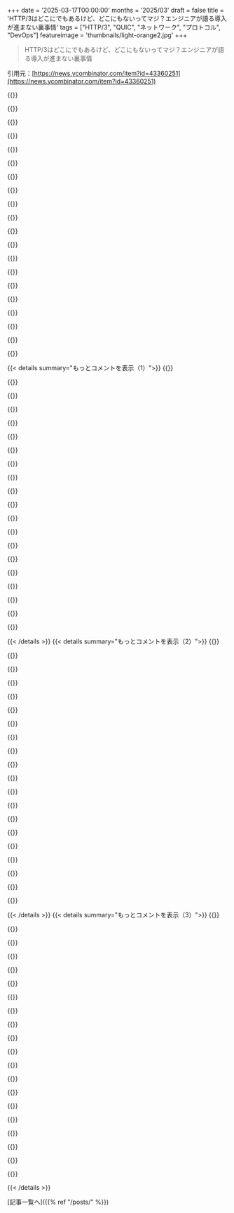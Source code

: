 +++
date = '2025-03-17T00:00:00'
months = '2025/03'
draft = false
title = 'HTTP/3はどこにでもあるけど、どこにもないってマジ？エンジニアが語る導入が進まない裏事情'
tags = ["HTTP/3", "QUIC", "ネットワーク", "プロトコル", "DevOps"]
featureimage = 'thumbnails/light-orange2.jpg'
+++

> HTTP/3はどこにでもあるけど、どこにもないってマジ？エンジニアが語る導入が進まない裏事情

引用元：[https://news.ycombinator.com/item?id=43360251](https://news.ycombinator.com/item?id=43360251)

{{<matomeQuote body="マジでHTTP/3をフルサポートしてる有名なオープンソースツールってマジで見当たらなくね？普及はマジで始まったばっかじゃん？<br><br>これ矛盾してね？何が起きてんの？<br><br>うちみたいなIT管理者とかDevOpsエンジニアはだいたいロードバランサーでHTTP/3のコネクション切って、SSLも切って、バックエンドのサービスにはHTTP 1.1（GRPCとかGraphQLならたぶん2）で返すんだよね。その方が管理もデバッグも楽だし、大体のリバースプロキシが対応してるし。だからGolangとかPythonみたいなサーバーサイド言語でHTTP/3を使う必要あんまないんだよね。HTTP/1.1の方がデータセンター内では絶対使えるし（デバッグも早いし楽だし！）<br><br>HTTP/3とIPv6ってモバイル向けの技術で、データセンターには向いてないんだよね。一時的な不安定なコネクションでは輝くけど、マシン間のコネクションが静的でギガビットで低遅延な環境だとオーバーヘッドがデカすぎるんだよね。" userName="djha-skin" createdAt="2025-03-17T18:29:54" color="">}}

{{<matomeQuote body="HTTP/3の専門家じゃないけど、IPv6についてはマジで反対。あれはオーバーヘッドとか余計なもんを排除してくれて、データセンターの作業がマジで快適になるんだよね。それに、買収した会社がうちの会社と同じ10/16のサブネットでアカウント作っちゃってた、みたいな事態を防げるし。" userName="kstrauser" createdAt="2025-03-17T18:42:53" color="#38d3d3">}}

{{<matomeQuote body="よくぶつかる問題は、一般的なインフラでのIPv6のサポートがイマイチってことなんだよね。<br><br>コンテナオーケストレーションシステムがIPv6に対応してないとか、HTTPクライアントが対応してないとか、DNSリゾルバーが対応してないとか、そういうのを知るとマジでめんどくさい。<br><br>それに、うちのISPが未だにIPv6アドレスを提供してないのもマジでイライラする。" userName="cogman10" createdAt="2025-03-17T20:04:05" color="">}}

{{<matomeQuote body="主な理由はBSD Socketsとその抽象化の欠陥で、プロトコルの詳細がアプリケーションコードにハードコードされちゃうことなんだよね。<br>10年くらいかけて、ソケットを作るところ全部でv6をサポートするようにパッチを当てなきゃいけなかったし、getaddrinfoが普及する前は何度もパッチを当てなきゃいけなかった。" userName="p_l" createdAt="2025-03-17T23:21:08" color="">}}

{{<matomeQuote body="＞results in hardcoding protocol details in application code<br>＞”それって別のやり方があったんじゃないかってこと？例えば、IPをv4からv6にアップグレードするようにネゴシエーションするとか？アイデアを聞きたいな。”" userName="throwaway2037" createdAt="2025-03-18T04:32:22" color="">}}

{{<matomeQuote body="原則として、アプリケーションはIPアドレスの正確なフォーマットを知る必要はないと思うんだよね。IPに直接接続する場合でも。アプリケーションコードをIPに依存させない簡単な方法としては、SOCK_ADDR_INがIPを文字列形式で受け取るようにすればよかったんじゃないかな。そうすれば、4バイトのIPv4アドレスから16バイトのIPv6アドレスに移行するために、再コンパイルする必要すらなかったかもしれない。でも今は、再コンパイルするだけでなく、ソースレベルで変更して新しいタイプを使う必要があるんだよね。<br>もちろん、パケットを操作するコードとか、OSのTCP/IPスタックは書き換える必要があっただろうけど。でも、それって「ソケットを開くすべてのアプリケーション」よりはるかに少ないコード数だよね。<br>もちろん、これはIPを使って接続を開くだけのコードにしか当てはまらないけど。IPを解析したり、表示したり、検証したりするコードはたくさんあるし。それらのコードはすべて、IPv6アドレスを受け入れるように書き換える必要があるよね（もっと複雑な文字列表現も）。それは避けられない。" userName="tsimionescu" createdAt="2025-03-18T05:47:04" color="#785bff">}}

{{<matomeQuote body="そうそう、一番の問題は、ユーザーからの入力を受け取るコードが、アドレスが有効かどうか、許可された範囲内かどうかなどを検証する必要があったことなんだよね。<br>sockaddr構造体はv4/v6ソケット接続を抽象的に処理できたけど、追加の処理やIPアドレスのロジックをうまく処理する方法がなかったから、予期しない場所でソフトウェアに漏れてしまったんだよね。<br>プロキシヘッダーを検査する必要があるWebアプリとかでも起こりうる。<br>ソケットAPIが提供するアドレス解決を明示的に信頼しないことが慣習になったのも良くなかったよね。整数に見えるものをuint32に解決して、4バイトのV4アドレスに変換したりするから。" userName="kortilla" createdAt="2025-03-18T07:18:50" color="#45d325">}}

{{<matomeQuote body="マジ悲劇だよね。ipv4との強制的な違いから来てるんだもん。デザインは合理的だったけど、完璧な予知能力があれば、違うものにする必要があったんだよ。既存の/32を維持して、アドレスフィールドを大きくするべきだったんだ、デメリットがあったとしても。<br>「どこにでもあるけど、どこにもない」ってのは、ipv6を言い表してる気がする。ほとんどのハードウェアと低レベルのソフトウェアがサポートしてるから、新しいプロトコルをサポートするのが不可能じゃなかったのは明らかだけど、使われてないんだよね。" userName="frollogaston" createdAt="2025-03-17T22:04:13" color="">}}

{{<matomeQuote body="アドレスフィールドのサイズを変更しただけで、BSD Socketsを使う人全員がソケットを作るコードを全部書き換えることになるから、結局同じ理由で失敗したと思うよ。<br>特にgetaddrinfoは、ストリーム/OSI指向のスタックから移植されたのが遅かったからね。BSD Socketsはプロトコルごとに個別のパスが必要だったから。<br>ハードウェア的には、1990年代半ばには、ルーティングに関わるフィールドを1つ変更するだけでも、より多くの機能を備えた新しい世代のASICが必要になる可能性があった。<br>要するに、どこかのフィールドを壊すことに同意したら、コストがめっちゃかかるから、他の部分も直してみようってなるんだよね。特にIETFは、レイヤー3でOSIを使うという実装済みのソリューションをすでに拒否してるんだから。" userName="p_l" createdAt="2025-03-17T23:18:55" color="">}}

{{<matomeQuote body="BSDソケットを使ってるコードは、もうv6をサポートするように書き換えられてるんじゃないの？もしそうなら、それが理由にはならないよね。だってv4の方がまだ主流だし。<br>あと、俺が提案したやり方なら、ユーザー空間のコードを変更しなくても動くはずだよ。<br>ただし、/32を分割したい場合は別だけどね。だってv4アドレスはv6でも有効なはずだから。" userName="frollogaston" createdAt="2025-03-17T23:26:33" color="#ff5c5c">}}

{{<matomeQuote body="残りの96ビットはどこに保存するつもり？bodyに入れるの？" userName="kstrauser" createdAt="2025-03-18T03:11:37" color="">}}

{{<matomeQuote body="Ipv6のパケット形式はどのみち必要だったんだよね。最初は32ビットのアドレス空間だけで（残りの92ビットは0に設定）。システムにv6を使い始めるように指示するだけで、他は何も変わらない。デュアルスタックも不要。次はDNSとかDHCPとか、128ビットのアドレスを受け入れるようにアップグレードする。これも単独でできる。最後にISPとかホームルーターが1.1.1.1.2みたいな長いアドレスを配布し始める。" userName="frollogaston" createdAt="2025-03-18T04:38:30" color="">}}

{{<matomeQuote body="「システムにv6を使い始めるように指示するだけ」って解釈が2つあるなー。<br>もし、全てのプログラムをアップグレードするって意味なら、今のやり方と同じで、君の計画はうまくいくけど、みんな面倒くさがってやらない。「単純」なステップが全然単純じゃないじゃん。<br>もし、全てのプログラムをアップグレードしないって意味なら、最後のステップで失敗する。長いアドレスを配布し始めても、昔のプログラムはアクセスできない。" userName="Dylan16807" createdAt="2025-03-18T05:40:25" color="#ff33a1">}}

{{<matomeQuote body="後者の方だよ。でも昔のプログラムもアップグレードされたじゃん。だから、この別の計画でもそうならない理由がわからない。むしろ、アドレスフィールドを大きくするだけで、別ケースじゃないから簡単だと思う。一部のルーターはメモリのせいで128ビットのアドレスに苦労したけど、DHCPを使っていれば48ビットとか64ビットでもよかったかも。" userName="frollogaston" createdAt="2025-03-18T06:55:56" color="">}}

{{<matomeQuote body="「使われていない」って言うけど、Googleのトラフィックの半分近くで使われてるよ：https://www.google.com/intl/en/ipv6/statistics.html<br>スマホのWi-Fiを切って https://ifconfig.co/ にアクセスしてみて。Verizonのユーザーなら、IPv6アドレスが表示されるはず。今、まさに今、めっちゃ普及してるよ。" userName="kstrauser" createdAt="2025-03-17T23:15:34" color="#45d325">}}

{{<matomeQuote body="「依存している」って言うべきだった。ISPとかウェブサイトはv4のみでも、両方サポートでもいいけど、v6のみにはならない。" userName="frollogaston" createdAt="2025-03-17T23:27:02" color="">}}

{{<matomeQuote body="なるほどね。でも、すぐに変わると思うよ。俺の予想では、次のPokemon GoみたいなモバイルファーストのゲームがIPv6のみになると思う。" userName="kstrauser" createdAt="2025-03-18T00:09:23" color="">}}

{{<matomeQuote body="多くのモバイルユーザーは自宅や職場でWi-Fiを使ってる。ipv4のみのWi-Fiを切ってゲームをしろって言うのはありえない。ipv4アドレスのコストはインフラにほとんど影響しないのに、CTOはユーザーの不便さを大幅に増やして（「ゲームをプレイするにはWi-Fiを切って！」）、インフラのコストを数セント（比較的に）節約しようとするのか？" userName="gruez" createdAt="2025-03-18T02:33:17" color="#ff5733">}}

{{<matomeQuote body="自宅にWi-Fiがない国もあるかもしれない。" userName="frollogaston" createdAt="2025-03-18T04:54:38" color="">}}

{{<matomeQuote body="それは違うよ。XFinityがipv6接続を切断し始めたことがあって、いくつかのサイト（忘れたけど）が壊れたから気づいた。" userName="adgjlsfhk1" createdAt="2025-03-17T23:42:56" color="">}}

{{< details summary="もっとコメントを表示（1）">}}
{{<matomeQuote body="＞”使われてない”って言うけど、Googleのトラフィックの半分近くはIPv6だよ。<br>世界最大級のISP、VodafoneはまだIPv6に対応してないんだよね。Googleが対応してても、ISPが対応してなかったら意味なくね？" userName="motorest" createdAt="2025-03-18T04:37:19" color="">}}

{{<matomeQuote body="確かにそうだけど、俺の言いたいこととは関係ないんだよね。特定のISPが対応してるかどうかは関係なくて、世界の他の地域では広く使われてて、Googleのトラフィックの半分にもなってるんだよ。" userName="kstrauser" createdAt="2025-03-18T14:17:58" color="">}}

{{<matomeQuote body="＞ほんと悲劇だよね。全部、IPv4との無理な違いから来てるんだから。設計は合理的だったけど、今から思えば違ってるべきだった。既存の/32を維持して、アドレスフィールドだけ大きくするべきだったんだよ、デメリットがあったとしても。<br>まさにそれ。そんな世界を見てみたかった。IPv6の他の部分が個別に提案されて、多くが不要として拒否されるような世界。" userName="JoshTriplett" createdAt="2025-03-17T22:56:58" color="#45d325">}}

{{<matomeQuote body="一番の問題は、細かい機能じゃなくて、分割できない大きな問題、新しいアドレス体系だったんだよね。既存のアドレスを全部置き換えたかったから、ルートも全部置き換えることになった。それだけでも大変なのに、DNS, DHCP, NATのv6版がv4をサポートしなくなるってことだったんだよね。完全に別のスタックになるってこと。<br>細かいこともあったけどね。ルーターの設定がv6で悪かったり。でも、もし大きなことを変えなかったら、そんな心配もなかった。" userName="frollogaston" createdAt="2025-03-17T23:42:57" color="#785bff">}}

{{<matomeQuote body="＞それだけでも大変なのに、DNS, DHCP, NATのv6版がv4をサポートしなくなるってことだったんだよね。完全に別のスタックになるってこと。<br>確かに、”アドレスを大きくする”には、DHCPv6とか、DNS AAAAレコードとか、IPアドレスを埋め込んだプロトコルのアップデートが必要だっただろうね。あと、プロトコルヘッダーの変更（冗長なチェックサムの削除とか）も良いアイデアだったと思うよ。<br>SLAACをDHCPの代わりに推奨する必要はなかったし、すべてのIPv6スタックにIPsecを必須にする必要もなかった（幸い必須ではないけど）。<br>アドレスの構文をコロンに変更して、IP:portとかを使ってるプロトコルに苦痛を与える必要もなかったし、すべてのインターフェースにリンクローカルアドレスを強制する必要もなかったし、必須のアドレス衝突検出メカニズムを追加する必要もなかった。<br>他にもいろいろ忘れてるかも。" userName="JoshTriplett" createdAt="2025-03-18T06:04:15" color="#785bff">}}

{{<matomeQuote body="＞それと、買収した会社が、自分の会社と同じ10/16サブネットでアカウントを展開してるのを相手にしなくて済むって保証されてるようなもんだしね。<br>それって必死な言い訳だと思ってたんだよね。'直接統合する予定の、ありえないほど稀な事態に備えてネットワークを準備しろ'って（ネットワークセグメンテーションのこと聞いたことないのか？）。ISPが一方的にプレフィックスを変えることの方がよっぽど心配だよ。IPv6でしか起こりえないことなのに。" userName="yyyk" createdAt="2025-03-18T02:17:53" color="">}}

{{<matomeQuote body="＞ISPが一方的にプレフィックスを変えることの方がよっぽど心配だよ。IPv6でしか起こりえないことなのに。<br>ISPはIPv4でDHCPアドレスを一方的に変更してくるじゃん。IPv4でスタティックアドレスを持ってるなら、ISPはスタティックなv6プレフィックスをくれるはずだよ。意味不明。" userName="bigstrat2003" createdAt="2025-03-18T06:00:31" color="#38d3d3">}}

{{<matomeQuote body="＞オーバーヘッドとクルフトをたくさん取り除くんだよね。<br>詳しく教えてくれない？ここでもいいし、リンクでもいいから。どんな種類のオーバーヘッドとクルフト？" userName="einpoklum" createdAt="2025-03-17T23:40:10" color="">}}

{{<matomeQuote body="・ヘッダーが固定長。<br>・パケットを分割できない。<br>・冗長なチェックサムヘッダーが削除された。<br>・プライベートアドレスがなくなった（懲りない人以外）。<br>・NATがなくなった（上記参照）。<br>・ルーティングがシンプルになった。<br>・DHCPが不要になった。<br>IPv4から学んだ教訓がめちゃくちゃ活きてる。" userName="kstrauser" createdAt="2025-03-18T00:13:55" color="#38d3d3">}}

{{<matomeQuote body="HTTP/3はモバイル中心の技術ってわけじゃないんだよね。初期のQUICのプレゼンでパケット制御の話はよく出てたけど、それはモバイル”中心”って意味じゃないよ。あくまで応用例の一つでしょ。輻輳制御の改善とか、コントロールプレーンのコスト削減とか、HOL blockingの解消とかは、データセンターのネットワークでもめっちゃ価値あるんだよ。テールレイテンシが酷くて、中央値と平均値の差がめっちゃ大きいサービスとか、HTTP/TCPのせいだったりするじゃん？IPv6も同じで、QUICがモバイルで話題になったから勘違いされやすいのはわかるけどさ。でもIPv6はもっと前からあるし。データセンターだと、v4 IPアドレスクラスを使い切る勢いのところも出てきてるしね。TailscaleでQUICをデータセンターで試したけど、multiplexingの方が百万個のバッファが競合するよりずっと実用的だったよ。QUICとIPv6はデータセンターでも絶対価値があるよ。LAMPスタックみたいなのには向かないかもしれないけど、大規模な環境やモダンなアーキテクチャではめっちゃ使えるし、設計の幅も広がるよ。みんなが使う必要はないけど、軽く見たり、用途を限定したりするのは違うと思うな。" userName="raggi" createdAt="2025-03-17T23:08:03" color="#ff33a1">}}

{{<matomeQuote body="＞HTTP 1.1に戻すってのはアリだよね。<br>それだとHTTP/3のメリットがいくつかなくなっちゃうんだよね。例えば、ヘッダー圧縮とかHOL blockingの軽減とか。ロードバランサーが複数のHTTP 1.1ストリームを並列で使うことで多少は解決できるかもしれないけど、実際にはイマイチな結果になることが多いんだよね。" userName="jiggawatts" createdAt="2025-03-18T02:00:07" color="">}}

{{<matomeQuote body="ギガビット回線でそんな”メリット”気にする人いないって。そんな速度じゃHOL blockingなんて起きないし。圧縮もそう。デバッグしにくくなるだけじゃん？" userName="djha-skin" createdAt="2025-03-19T02:52:09" color="">}}

{{<matomeQuote body="どんなoverheadがあるの？1.1の方がデータセンターに向いてるって話は聞いたことなかったから、データがあったら教えてほしいな。" userName="aoeusnth1" createdAt="2025-03-17T18:43:46" color="">}}

{{<matomeQuote body="QUIC/HTTP3はTLSに依存してるんだよね。もしIstio/Envoyのサービスメッシュとか、Zerotier/Tailscale/Wireguardみたいな暗号化されたoverlay networkを既に使ってるなら、HTTP3を使うメリットはないんだよね。それに、ネイティブの暗号化ライブラリの方が暗号化の処理が上手だったりするから、GoとかNodeで無駄に暗号化するよりも、サービスメッシュとかoverlayに暗号化を任せて、アプリは平文のリクエストに応答する方が合理的だと思う。" userName="Karrot_Kream" createdAt="2025-03-17T21:31:57" color="#45d325">}}

{{<matomeQuote body="＞サービスメッシュとかoverlayに暗号化を任せて<br>HTTP/2とかHTTP/3も使えるじゃん。localhost (またはunix socket) のgateway<->app間をHTTP/2にして、WebTransportをサポートするとか。" userName="dathinab" createdAt="2025-03-18T00:09:12" color="">}}

{{<matomeQuote body="IPv6っていつからモバイル中心になったの？90年代からあるじゃん。" userName="karel-3d" createdAt="2025-03-18T06:27:30" color="">}}

{{<matomeQuote body="HTTP/3はモバイル中心ってのはわかった。でも、それ以外のケースではHTTP/2にfallbackすれば良くない？" userName="urban_alien" createdAt="2025-03-17T19:36:02" color="">}}

{{<matomeQuote body="gRPCの話だけど、HTTP/2に全振りしちゃったのは残念だよね。HTTP/1.1でも動くようにすべきだった。他の人が作ったのはあるけど、公式じゃなかったし。そうすれば、JSON-over-HTTPよりもっと普及してたかもね。" userName="frollogaston" createdAt="2025-03-17T22:07:57" color="">}}

{{<matomeQuote body="HTTP/1.1を選ぶ理由がないじゃん。HTTP/2の方が良いに決まってる。" userName="koakuma-chan" createdAt="2025-03-17T23:54:11" color="">}}

{{<matomeQuote body="＞同時に、QUICもHTTP/3もNode.js、Go、Rust、Python、Rubyなどの主要言語の標準ライブラリには含まれていない”<br>マジかー。でも.NETは結構サポート良さそうだよ[0] (ちなみに.NETとC#が主要じゃないってのは悲しいね…)。Microsoftが公開してるオープンソースのCライブラリもかなり進んでるみたい[1]。Windows、Linux[2]、Mac[3]もサポートしてるって(ただし、後者2つには注意点あり)。ほとんどの開発チームは、ネットワーク製品とかプラットフォーム作ってない限り、HTTP/3は優先順位低いんじゃないかな。特にライブラリにエッジケースがあったり、まだ本番環境には早いってなるとね。機能実装とか安定化とかバグ修正があるのに、低レベルのプロトコル実装のデバッグなんてしたくないっしょ。<br>[0] https://learn.microsoft.com/en-us/dotnet/fundamentals/networ...<br>[1] https://github.com/microsoft/msquic<br>[2] https://learn.microsoft.com/en-us/dotnet/fundamentals/networ...<br>[3] https://learn.microsoft.com/en-us/dotnet/fundamentals/networ..." userName="CharlieDigital" createdAt="2025-03-17T13:09:40" color="">}}


{{< /details >}}
{{< details summary="もっとコメントを表示（2）">}}
{{<matomeQuote body="＞side note: sad that .NET and C# are not considered ”major<br>ほんとそれな。前にも言ったけど、今の.NETは過小評価されてるよね。Windowsだけじゃないし(もう8年くらいそうじゃない)、C#も良い言語だし。F#も関数型好きな人にはおすすめ。まだ試してないなら、ぜひ試してみて。" userName="hypeatei" createdAt="2025-03-17T14:00:48" color="#785bff">}}

{{<matomeQuote body=".NETはMicrosoftの長年の評判のせいで損してるんだよね。昔はオープンソースとLinuxの敵って見られてたし、それも当然だった。今のMSは昔とは違うけどね。でも、昔のことを忘れないのは悪いことじゃないと思う。もし.NETが不当な評価を受けてるなら、MSとか他の企業は、攻撃的なやり方をするとどうなるかを思い出すべきだね。" userName="shermantanktop" createdAt="2025-03-17T14:53:08" color="">}}

{{<matomeQuote body=".NETはMicrosoftが変わってないってことを示す最高の例だと思うよ：https://isdotnetopen.com/" userName="nolist_policy" createdAt="2025-03-17T15:12:43" color="">}}

{{<matomeQuote body="それって3年くらい前の手動で選んだTwitterの投稿じゃん。そのページ自体もそうだし。https://github.com/ghuntley/isdotnetopen<br>そのウェブサイトは、オープンってどういう意味なのかすら説明してないし、なんで.NETがオープンソースじゃないと思ってるのかも説明してない。" userName="hu3" createdAt="2025-03-17T20:43:23" color="">}}

{{<matomeQuote body="またこのリンク？こういうしつこい行動には呆れるわ。反感を買うだけだと思うし、エコシステムを変えたとしても、悪い印象は残るよ。技術的な議論で悪意のある行動をする人が、プロの場で受け入れられる行動をするとは思えない。これはHTTP/3のサポートについての議論なのに、C#についてちょっと肯定的なコメントがあっただけで、なんでこんなことになるの？PHP以外にこんなに嫌われてる言語知らないんだけど。" userName="neonsunset" createdAt="2025-03-17T18:36:06" color="">}}

{{<matomeQuote body="そのリンク初めて見た。どこが悪意があるの？なんでRustが出てくるのか分からない。" userName="ycombinatrix" createdAt="2025-03-17T19:36:24" color="">}}

{{<matomeQuote body="前のコメントが編集されたから、もう”Rust”は含まれてないみたい。分かりにくいね。:P" userName="johnisgood" createdAt="2025-03-17T19:50:43" color="">}}

{{<matomeQuote body="編集したのは、俺だけの経験じゃないから。Twitterで、ゲーム開発系の日本人開発者も、”Windowsでしか動かない”とか”オープンソースじゃない”って言われることが増えたって嘆いてるんだよね。普通、.NETがOSSになってから時間が経てば経つほど、逆になるはずじゃない？そのリンク自体も古くて、Swiftを宣伝してるMiguel de Icazaの投稿がほとんどだし。そこから何を感じるかは人それぞれだけど。" userName="neonsunset" createdAt="2025-03-17T19:53:58" color="">}}

{{<matomeQuote body="Miguel de Icazaが何十年も.NETの最大のファンだったってことを忘れてるよ。彼が諦めたってことは、相当なことだよ。彼が内部で.NETを良くしようと努力して、最終的に諦めたってことのほんの一部しか、一般の人は知らないんだよ。" userName="int_19h" createdAt="2025-03-17T21:12:14" color="">}}

{{<matomeQuote body="皮肉なことに、GitHubもVS CodeもTypeScriptも全部Microsoftの製品なんだよね。" userName="CharlieDigital" createdAt="2025-03-17T15:08:01" color="">}}

{{<matomeQuote body="GitHubは買収されたから、ちょっと違うかもね。TypeScriptは知らなかった！すごいじゃん！" userName="Navarr" createdAt="2025-03-17T16:32:10" color="">}}

{{<matomeQuote body="＞GitHubは買収されたから、ちょっと違うって言うけどさ。<br><br>それってなんで違うの？買収からもう7年も経ってるじゃん？SharePointもVermeer経由で買収したFrontPageの拡張だから免除されるの？いつになったら”Microsoft嫌い”から免除されるんだろ？10年？20年？" userName="CharlieDigital" createdAt="2025-03-17T21:19:33" color="">}}

{{<matomeQuote body="TypeScriptだけが自社製だよ。他は買収。Embrace、extend、and extinguish時代を覚えてる？" userName="Svoka" createdAt="2025-03-17T15:27:49" color="">}}

{{<matomeQuote body=".NETがMicrosoftから出てるってだけじゃないんだよね。昔は完全にプロプライエタリでWindowsでしか動かなかったんだよ。今はオープンソースでクロスプラットフォームだけど、まだWindows専用って見られがちなんだよね。" userName="thayne" createdAt="2025-03-17T19:40:40" color="#785bff">}}

{{<matomeQuote body="system.windows.formsを使いたい場合は別だけどね。「あー、それは別のチームが管理してるから、Linux向けには作られてないんだよね！」「コアはオープンだよ！」って言われるのがオチ。Microsoftは.NETで書かれたアプリがクロスプラットフォームになるのを望んでないんだよ。" userName="redeeman" createdAt="2025-03-17T21:17:12" color="">}}

{{<matomeQuote body="チームが違うとかじゃなくて、System.Windows.Formsって名前の通りWindows Formsなんだよ。Windows APIの薄いラッパーみたいなものだし。クロスプラットフォームになることはないし、もう何年も開発されてないよ。クロスプラットフォームUIが欲しければ、WPFとAvaloniaを使うか、Microsoft製のMAUIがあるよ。" userName="ziml77" createdAt="2025-03-17T22:00:17" color="#ff33a1">}}

{{<matomeQuote body="system.windows.formsは簡単に他の環境にも実装できるはずだけど、Linuxで完全に動作するUIはあるの？" userName="redeeman" createdAt="2025-03-17T23:52:32" color="">}}

{{<matomeQuote body="apt-installできるようになるまでは、問題があるね。" userName="LtWorf" createdAt="2025-03-18T05:51:49" color="">}}

{{<matomeQuote body="sudo apt-get install dotnet-sdk-9.0でしょ？違う？" userName="hypeatei" createdAt="2025-03-18T11:28:41" color="">}}

{{<matomeQuote body="それって信頼できないサードパーティのリポジトリを追加した後だよね？なんでそこを省略するの？ってことは、それが変わるまで、.NETで書かれたものは本物のリポジトリに入らないってことじゃん。" userName="LtWorf" createdAt="2025-03-18T16:33:28" color="">}}


{{< /details >}}
{{< details summary="もっとコメントを表示（3）">}}
{{<matomeQuote body="GNU/Linuxとか*BSDで動く有名な.NETアプリの例をいくつか教えてよ。" userName="einpoklum" createdAt="2025-03-17T23:44:01" color="">}}

{{<matomeQuote body=".NETってGoみたいにクロスプラットフォームなライブラリとか実行ファイルを作れるの？GoならMacで開発してWindowsとかLinux用の実行ファイルを作れるけど。" userName="victor106" createdAt="2025-03-17T14:06:53" color="#ff5733">}}

{{<matomeQuote body="うん、できるよ。<br>俺は.NETで仕事しててMacも使ってる（OSは嫌いだけど、ハードウェアとバッテリーの持ちは最高）。<br>前のスタートアップでは、AWS t4g Arm64とGCP x64 Linuxコンテナをデプロイした。.NET Frameworkと.NET #（.NET 9とか）の違いについての誤解が多いんだよね。C#/.NETは10年近くクロスプラットフォーム対応だよ？" userName="CharlieDigital" createdAt="2025-03-17T14:08:07" color="#ff5733">}}

{{<matomeQuote body="マジ？<br>https://learn.microsoft.com/en-us/dotnet/core/deploying/nati...<br>”Windows/Linuxで使うためのネイティブmacOS SDKとか、Linux/macOSで使うためのWindows SDKとか、Windows/macOSで使うためのLinux SDKを取得する標準的な方法がないから、Native AOTはクロスOSコンパイルをサポートしてない”<br>今どきAOTを使う必要はないし、他のデプロイオプションの方が簡単にクロスビルドできるけど、真のクロスビルドAOTはまだサポートされてないよ。" userName="pjc50" createdAt="2025-03-17T14:26:31" color="#ff33a1">}}

{{<matomeQuote body="＞Native AOT does not support cross-OS compilation<br><br>＞…runtime-dependent and self-contained are fine<br><br>これってゴールポストを動かしたって認めてるようにしか読めないけど。" userName="CharlieDigital" createdAt="2025-03-17T14:31:09" color="">}}

{{<matomeQuote body="MonoはLinuxで20年くらい動いてるんじゃない？C#はJavaみたいにどこでも動くよ。" userName="dismalaf" createdAt="2025-03-17T15:45:38" color="">}}

{{<matomeQuote body="Linuxで動くことと、Linuxでまともに動くことは違うと思う。.NETはそこが問題。" userName="LtWorf" createdAt="2025-03-18T05:57:42" color="">}}

{{<matomeQuote body="最近の何か根拠になるようなリンクを貼ってくれない？" userName="neonsunset" createdAt="2025-03-18T06:03:19" color="">}}

{{<matomeQuote body="https://learn.microsoft.com/en-us/dotnet/api/system.diagnost...<br>このゴミみたいなAPIを見てよ。なんでPOSIXでwinapiをミラーしてるんだよ。苦労してLinuxアプリを書いた後に、.NETがどのLinuxディストリビューションにも入ってないことに気づくんだよ！" userName="LtWorf" createdAt="2025-03-18T16:36:45" color="#ff5733">}}

{{<matomeQuote body="なんでドキュメントを斜め読みしてるのか分かんないけど、C#にはメソッドのオーバーロードがあるよ。Process APIは古いけど、色んな状況に対応できるようにオーバーロードが用意されてるんだ。<br>新しいプロセスを起動するなら`Process.Start(path, args)`で簡単にできるよ。もっと良いUXが欲しいならCliWrapパッケージがおすすめ。<br>＞.netはどのLinuxディストリビューションにも含まれてないって？<br>＞”そんなことないし！CLIとかGUIアプリなら、ネイティブバイナリか、.NET SDKで簡単にビルドできるレシピを配布するよ（RustcとCargoみたいなもん）。そもそも、そんな態度じゃ誰も相手にしないって。Linuxディストリビューションに含まれてないってのも嘘だし、大した問題じゃない。sudo {package manager} install dotnet9でしょ？”" userName="neonsunset" createdAt="2025-03-18T16:55:35" color="">}}

{{<matomeQuote body="なんで他の言語じゃなくてC#を使う必要があるの？" userName="shepherdjerred" createdAt="2025-03-17T16:10:29" color="">}}

{{<matomeQuote body="LINQはマジで最強。" userName="hu3" createdAt="2025-03-17T20:48:05" color="#ff5733">}}

{{<matomeQuote body="追記：`Expression`[0]型で式ツリーを表現できるのはマジでヤバい機能。TypeScriptと.NETのORMの仕組みを比較してるんだけど、`Expression`型があるおかげで、ORMがより関数型っぽく、流れるような体験になるんだよね。" userName="CharlieDigital" createdAt="2025-03-17T21:13:10" color="#ff5c5c">}}

{{<matomeQuote body="EntityFrameworkのLINQは完璧じゃないけど、他の言語の追随を許さないレベル。expressions型を言語に追加して、コレクションの相互運用を可能にする標準インターフェースを作って、ローカルとリモートのコレクション向けのユニバーサルクライアントを作って、最高のDXを実現したのはマジで天才。" userName="fireant" createdAt="2025-03-18T03:00:23" color="#785bff">}}

{{<matomeQuote body="TypeScriptのリライトには採用されなかったね…。" userName="arccy" createdAt="2025-03-17T14:59:39" color="">}}

{{<matomeQuote body="AOTコンパイルがまだ成熟してないって判断されたからじゃない？" userName="bjoli" createdAt="2025-03-17T15:04:35" color="">}}

{{<matomeQuote body="＞.NETとC#が”主要”だと思われてないのが悲しい...<br><br>そんなに落ち込まないで。Javaも入ってないし。Java使ってるエンタープライズプログラマーなんて世界中に何百万人もいるはずだよ。JavaのHttpClientクラス（JDK11+の一般的なHTTPクライアント）をチェックしてみたけど、HTTP/3に対応してないね！NettyIOの上に構築されたネットワーククライアントが多いけど、ここにも”incubator codec”があるね。マジで複雑なコードだけど。NettyIOを批判してるわけじゃなくて、プロトコルが複雑なんだよ。だから、アプリケーションフレームワークへの実装が遅れてるんだ。" userName="throwaway2037" createdAt="2025-03-18T04:50:20" color="#38d3d3">}}

{{<matomeQuote body="＞余談：.NETとC#が”主要”だと思われてないのが悲しい...<br>Microsoftですら新しいプロジェクトにC#を使ってないじゃん。TypeScriptコンパイラがGoで書き直されてるのを見てみろよ。C#はマイナー言語って言っても良いと思う。" userName="xpressvideoz" createdAt="2025-03-17T14:12:46" color="">}}

{{<matomeQuote body="＞C#はマイナー言語って言っても良いと思う<br><br>そんなことないよ！StackOverflowの調査[0]だと、C#（27.1%）はJava（30.3%）のすぐ後ろで、Go（13.5%）、Rust（12.6%）、Kotlin（9.4%）、Ruby（5.2%）、Scala（2.6%）よりも全然上だよ。HTML/CSS、Bash/Shell、SQLを除けば、C#は過去1年で実際に使われた言語の5位だよ。<br>求人情報をスクレイピングしても同じ結果が出るよ。もし最初から作ってたら、Andersのコメントも違ったと思うけど。既存のコードがあったから、リライト（C#）よりもリファクタリング（Go）の方が都合が良かったんだって。みんな見出しだけ見て、Andersのコメントをちゃんと読んでないんだよ。<br>C#はアプリのバックエンドとかゲームエンジン（GodotとUnity）には向いてるけど、サーバーレス関数には向いてない。どの言語にも得意不得意があるってこと。GoとかPythonはCLIツールには最適だよね。" userName="CharlieDigital" createdAt="2025-03-17T14:14:46" color="">}}

{{<matomeQuote body="HTTP 3 の大規模な導入で一番の問題は、パッチを当てて管理する必要がある脆弱なコードの範囲が広がるってことだと思うんだよね。OSが安全なソケット層と動的にリンクされたSSLライブラリを提供してくれれば、アプリ側でネットワーク層のセキュリティバグを気にしなくて済むからそっちの方が良いかな。<br>それに、ほとんどのクライアントアプリにとって、リクエストに数ミリ秒の遅延が増えるくらい大したことないと思う。必要なアプリもあるかもだけど、開発者としてもユーザーとしても、ネットワーク層の複雑さを増してリクエストごとに数ミリ秒節約するくらいなら、現状維持が良いかなって思う。" userName="ralferoo" createdAt="2025-03-17T14:21:23" color="">}}


{{< /details >}}


[記事一覧へ]({{% ref "/posts/" %}})
